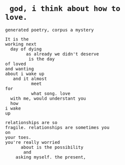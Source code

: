 # <code>    god, i  think          about how to          love.</code>

<pre>generated poetry, corpus a mystery</pre>

<pre>It is the 
working next 
  day of dying
        as already we didn't deserve 
         is the day 
of loved
and wanting 
about i wake up
   and it almost 
          meet 
for 
          what song. love 
  with me, would understant you
  how 
i wake 
up
</pre>

<pre>relationships are so 
fragile. relationships are sometimes you 
on 
your toes. 
you're really worried 
      about is the possibility 
       and 
    asking myself. the present,</pre>

